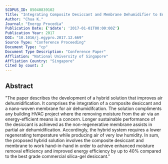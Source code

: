 ```yaml
---
SCOPUS_ID: 85040839102
Title: "Integrating Composite Desiccant and Membrane Dehumidifier to Enhance Building Energy Efficiency"
Author: "Chua K."
Journal: "Energy Procedia"
Publication Date: {'$date': '2017-01-01T00:00:00Z'}
Publication Year: 2017
DOI: "10.1016/j.egypro.2017.12.669"
Source Type: "Conference Proceeding"
Document Type: "cp"
Document Type Description: "Conference Paper"
Affliation: "National University of Singapore"
Affliation Country: "Singapore"
Cited by count: 3
---
```


## Abstract
"The paper describes the development of a hybrid solution that improves air dehumidification. It comprises the integration of a composite desiccant and a nano-woven membrane for air dehumidifcation. The solution compliments any building HVAC project where the removing moisture from the air via an energy-efficient means is a concern. Longer sustainable performance of the desiccant is achieved as the non-regenerative membrane assists in partial air dehumidification. Accordingly, the hybrid system requires a lower regenerating temperature while producing air of very low humidity. In sum, the proposed hybrid solution involves the composite desiccant and membrane to work hand-in-hand in order to achieve enhanced moisture removal efficiency and improved energy efficiency by up to 40% compared to the best grade commercial silica-gel desiccant."
